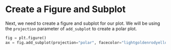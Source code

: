 # Create a Figure and Subplot

Next, we need to create a figure and subplot for our plot. We will be using the `projection` parameter of `add_subplot` to create a polar plot.

```python
fig = plt.figure()
ax = fig.add_subplot(projection="polar", facecolor="lightgoldenrodyellow")
```
